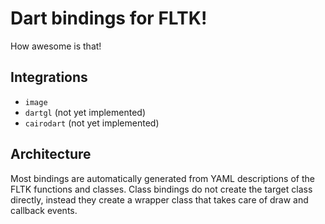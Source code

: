 Dart bindings for FLTK!
=======================
How awesome is that!

Integrations
------------
- `image`
- `dartgl` (not yet implemented)
- `cairodart` (not yet implemented)

Architecture
------------
Most bindings are automatically generated from YAML descriptions of the FLTK
functions and classes. Class bindings do not create the target class directly,
instead they create a wrapper class that takes care of draw and callback
events.
